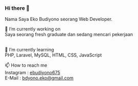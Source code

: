 ### Hi there 👋

Nama Saya Eko Budiyono seorang Web Developer. 

🔭 I’m currently working on <br>
Saya seorang fresh graduate dan sedang mencari pekerjaan
<br><br>

🌱 I’m currently learning <br>
PHP, Laravel, MySQL, HTML, CSS, JavaScript

<!-- 👯 I’m looking to collaborate on -->
<!-- 🤔 I’m looking for help with  -->
<!-- 💬 Ask me about  -->

📫 How to reach me <br>
Instagram : <a href="https://www.instagram.com/ebudiyono675/">ebudiyono675</a> <br>
E-Mail : bdyono.eko@gmail.com
<br><br>

<!-- ⚡ Fun fact: ... -->
